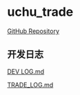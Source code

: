 # uchu_trade

[GitHub Repository](https://github.com/Rain1047/uchu_trade)

## 开发日志

[DEV LOG.md](log%2FDEV_LOG.md)


[TRADE_LOG.md](log%2FTRADE_LOG.md)